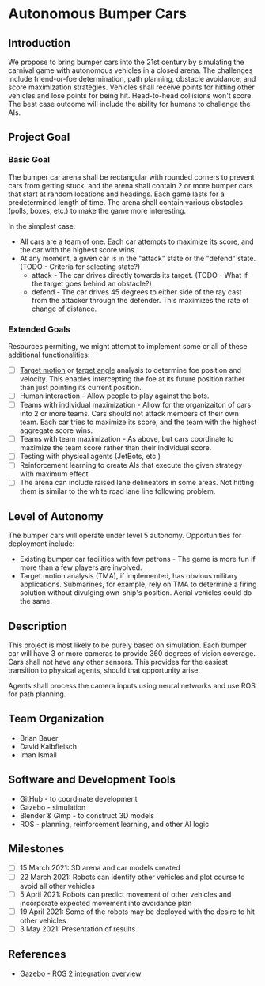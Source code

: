 # Autonomous Bumper Cars

## Introduction

We propose to bring bumper cars into the 21st century by simulating the carnival game with autonomous vehicles in a closed arena.  The challenges include friend-or-foe determination, path planning, obstacle avoidance, and score maximization strategies.  Vehicles shall receive points for hitting other vehicles and lose points for being hit.  Head-to-head collisions won't score.  The best case outcome will include the ability for humans to challenge the AIs.

## Project Goal

### Basic Goal

The bumper car arena shall be rectangular with rounded corners to prevent cars from getting stuck, and the arena shall contain 2 or more bumper cars that start at random locations and headings.  Each game lasts for a predetermined length of time.  The arena shall contain various obstacles (polls, boxes, etc.) to make the game more interesting.

In the simplest case:

* All cars are a team of one.  Each car attempts to maximize its score, and the car with the highest score wins.
* At any moment, a given car is in the "attack" state or the "defend" state.  (TODO - Criteria for selecting state?)
  * attack - The car drives directly towards its target.  (TODO - What if the target goes behind an obstacle?)
  * defend - The car drives 45 degrees to either side of the ray cast from the attacker through the defender.  This maximizes the rate of change of distance.

### Extended Goals

Resources permiting, we might attempt to implement some or all of these additional functionalities:

- [ ] [Target motion](https://en.wikipedia.org/wiki/Target_Motion_Analysis) or [target angle](https://en.wikipedia.org/wiki/Target_angle) analysis to determine foe position and velocity.  This enables intercepting the foe at its future position rather than just pointing its current position.
- [ ] Human interaction - Allow people to play against the bots.
- [ ] Teams with individual maximization - Allow for the organizaiton of cars into 2 or more teams.  Cars should not attack members of their own team.  Each car tries to maximize its score, and the team with the highest aggregate score wins.
- [ ] Teams with team maximization - As above, but cars coordinate to maximize the team score rather than their individual score.
- [ ] Testing with physical agents (JetBots, etc.)
- [ ] Reinforcement learning to create AIs that execute the given strategy with maximum effect
- [ ] The arena can include raised lane delineators in some areas.  Not hitting them is similar to the white road lane line following problem.

## Level of Autonomy

The bumper cars will operate under level 5 autonomy.  Opportunities for deployment include:

* Existing bumper car facilities with few patrons - The game is more fun if more than a few players are involved.
* Target motion analysis (TMA), if implemented, has obvious military applications.  Submarines, for example, rely on TMA to determine a firing solution without divulging own-ship's position.  Aerial vehicles could do the same.

## Description

This project is most likely to be purely based on simulation.  Each bumper car will have 3 or more cameras to provide 360 degrees of vision coverage.  Cars shall not have any other sensors.  This provides for the easiest transition to physical agents, should that opportunity arise.

Agents shall process the camera inputs using neural networks and use ROS for path planning.

## Team Organization

* Brian Bauer
* David Kalbfleisch
* Iman Ismail

## Software and Development Tools

* GitHub - to coordinate development
* Gazebo - simulation
* Blender & Gimp - to construct 3D models
* ROS - planning, reinforcement learning, and other AI logic

## Milestones

- [ ] 15 March 2021: 3D arena and car models created
- [ ] 22 March 2021: Robots can identify other vehicles and plot course to avoid all other vehicles
- [ ] 5 April 2021: Robots can predict movement of other vehicles and incorporate expected movement into avoidance plan
- [ ] 19 April 2021: Some of the robots may be deployed with the desire to hit other vehicles
- [ ] 3 May 2021: Presentation of results

## References

* [Gazebo - ROS 2 integration overview](http://gazebosim.org/tutorials?tut=ros2_overview)
